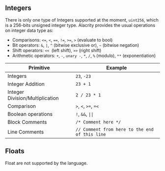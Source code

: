 [//]: # (title: Integer & Float)

## Integers

There is only one type of Integers supported at the moment,
`uint256`, which is a 256-bits unsigned integer type.
Alacrity provides the usual operations on integer data type as:
- Comparisons: `<=`, `<`, `==`, `!=`, `>=`, `>` (evaluate to bool)
- Bit operators: `&`, `|`, `^` (bitwise exclusive or), `~` (bitwise negation)
- Shift operators: `<< `(left shift), `>>` (right shift)
- Arithmetic operators: `+`, `-`, `unary -`, `*`, `/`, `%` (modulo), `**` (exponentiation)




Primitive                             | Example
--------------------------------------|--------------------------------
Integers                              |  `23`, `-23`
Integer Addition                      |  `23 + 1`
Integer Division/Multiplication       |  `2 / 23 * 1`
Comparison                            |  `>`, `<`, `>=`, `=<`
Boolean operations                    |  `!`, `&&`, <code>&#124;&#124;</code>
Block Comments                        |  `/* Comment here */`
Line Comments                         |  `// Comment from here to the end of this line`

## Floats

Float are not supported by the language.
